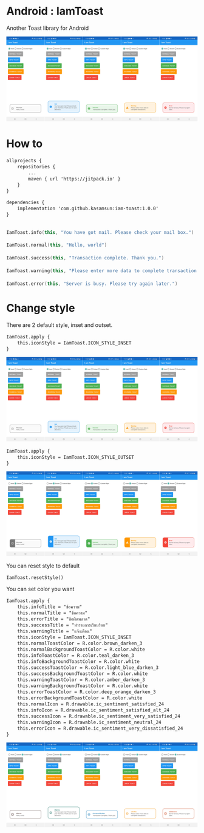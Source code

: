 # Android : IamToast
Another Toast library for Android

![alt text](https://raw.githubusercontent.com/kasamsun/iam-toast/master/assets/toast-normal-inset.png "Toast sammple")

# How to

```
allprojects {
    repositories {
        ...
        maven { url 'https://jitpack.io' }
    }
}
```

```
dependencies {
    implementation 'com.github.kasamsun:iam-toast:1.0.0'
}
```

```kotlin

IamToast.info(this, "You have got mail. Please check your mail box.")

IamToast.normal(this, "Hello, world")

IamToast.success(this, "Transaction complete. Thank you.")

IamToast.warning(this, "Please enter more data to complete transaction.")

IamToast.error(this, "Server is busy. Please try again later.")

```

# Change style

There are 2 default style, inset and outset.
```
IamToast.apply {
    this.iconStyle = IamToast.ICON_STYLE_INSET
}
```

![alt text](https://raw.githubusercontent.com/kasamsun/iam-toast/master/assets/toast-normal-inset.png "Toast sammple")
```
IamToast.apply {
    this.iconStyle = IamToast.ICON_STYLE_OUTSET
}
```
![alt text](https://raw.githubusercontent.com/kasamsun/iam-toast/master/assets/toast-normal-outset.png "Toast sammple")

You can reset style to default
```
IamToast.resetStyle()
```

You can set color you want 
```
IamToast.apply {
    this.infoTitle = "ข้อความ"
    this.normalTitle = "ข้อความ"
    this.errorTitle = "ข้อผิดพลาด"
    this.successTitle = "ทำรายการเรียบร้อย"
    this.warningTitle = "แจ้งเตือน"
    this.iconStyle = IamToast.ICON_STYLE_INSET
    this.normalToastColor = R.color.brown_darken_3
    this.normalBackgroundToastColor = R.color.white
    this.infoToastColor = R.color.teal_darken_3
    this.infoBackgroundToastColor = R.color.white
    this.successToastColor = R.color.light_blue_darken_3
    this.successBackgroundToastColor = R.color.white
    this.warningToastColor = R.color.amber_darken_3
    this.warningBackgroundToastColor = R.color.white
    this.errorToastColor = R.color.deep_orange_darken_3
    this.errorBackgroundToastColor = R.color.white
    this.normalIcon = R.drawable.ic_sentiment_satisfied_24
    this.infoIcon = R.drawable.ic_sentiment_satisfied_alt_24
    this.successIcon = R.drawable.ic_sentiment_very_satisfied_24
    this.warningIcon = R.drawable.ic_sentiment_neutral_24
    this.errorIcon = R.drawable.ic_sentiment_very_dissatisfied_24
}

```
![alt text](https://raw.githubusercontent.com/kasamsun/iam-toast/master/assets/toast-custom.png "Toast sammple")